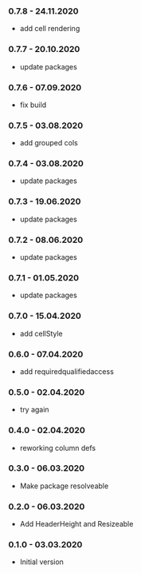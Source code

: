 ### 0.7.8 - 24.11.2020
* add cell rendering
### 0.7.7 - 20.10.2020
* update packages
### 0.7.6 - 07.09.2020
* fix build
### 0.7.5 - 03.08.2020
* add grouped cols
### 0.7.4 - 03.08.2020
* update packages
### 0.7.3 - 19.06.2020
* update packages
### 0.7.2 - 08.06.2020
* update packages
### 0.7.1 - 01.05.2020
* update packages
### 0.7.0 - 15.04.2020
* add cellStyle
### 0.6.0 - 07.04.2020
* add requiredqualifiedaccess
### 0.5.0 - 02.04.2020
* try again
### 0.4.0 - 02.04.2020
* reworking column defs
### 0.3.0 - 06.03.2020
* Make package resolveable
### 0.2.0 - 06.03.2020
* Add HeaderHeight and Resizeable
### 0.1.0 - 03.03.2020
* Initial version
